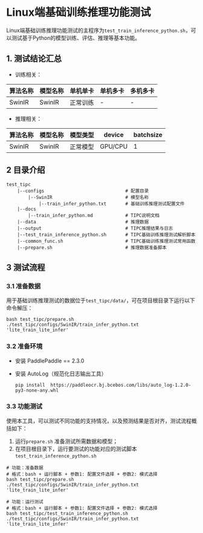 # Linux端基础训练推理功能测试

Linux端基础训练推理功能测试的主程序为`test_train_inference_python.sh`，可以测试基于Python的模型训练、评估、推理等基本功能。

## 1. 测试结论汇总

- 训练相关：

| 算法名称 | 模型名称 | 单机单卡 | 单机多卡 | 多机多卡 |
| -------- | -------- | -------- | -------- | -------- |
| SwinIR   | SwinIR   | 正常训练 | -        | -        |

- 推理相关：

| 算法名称 | 模型名称 | 模型类型 | device  | batchsize |
| -------- | -------- | -------- | ------- | --------- |
| SwinIR   | SwinIR   | 正常模型 | GPU/CPU | 1         |

## 2 目录介绍

```
test_tipc
    |--configs                              # 配置目录
        |--SwinIR                           # 模型名称
            |--train_infer_python.txt       # 基础训练推理测试配置文件
    |--docs
        |--train_infer_python.md            # TIPC说明文档
    |--data                                 # 推理数据
    |--output                               # TIPC推理结果与日志
    |--test_train_inference_python.sh       # TIPC基础训练推理测试解析脚本
    |--common_func.sh                       # TIPC基础训练推理测试常用函数
    |--prepare.sh                           # 推理数据准备脚本
```

## 3 测试流程

### 3.1 准备数据

用于基础训练推理测试的数据位于`test_tipc/data/`，可在项目根目录下运行以下命令解压：

```shell
bash test_tipc/prepare.sh ./test_tipc/configs/SwinIR/train_infer_python.txt 'lite_train_lite_infer'
```

### 3.2 准备环境

- 安装 PaddlePaddle == 2.3.0

- 安装 AutoLog（规范化日志输出工具）

  ```
  pip install  https://paddleocr.bj.bcebos.com/libs/auto_log-1.2.0-py3-none-any.whl
  ```

### 3.3 功能测试

使用本工具，可以测试不同功能的支持情况，以及预测结果是否对齐，测试流程概括如下：

1. 运行`prepare.sh` 准备测试所需数据和模型；
2. 在项目根目录下，运行要测试的功能对应的测试脚本 `test_train_inference_python.sh`

```shell
# 功能：准备数据
# 格式：bash + 运行脚本 + 参数1: 配置文件选择 + 参数2: 模式选择
bash test_tipc/prepare.sh ./test_tipc/configs/SwinIR/train_infer_python.txt 'lite_train_lite_infer'

# 功能：运行测试
# 格式：bash + 运行脚本 + 参数1: 配置文件选择 + 参数2: 模式选择
bash test_tipc/test_train_inference_python.sh ./test_tipc/configs/SwinIR/train_infer_python.txt 'lite_train_lite_infer'
```
